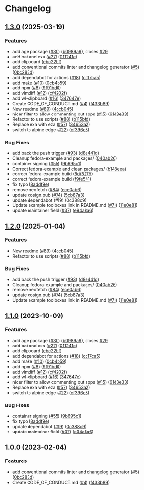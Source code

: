 # Changelog

## [1.3.0](https://github.com/Messaiga/DAWbox/compare/v1.2.0...v1.3.0) (2025-03-19)


### Features

* add age package ([#30](https://github.com/Messaiga/DAWbox/issues/30)) ([b0989a9](https://github.com/Messaiga/DAWbox/commit/b0989a9f791771999c105122b64cbf8687574650)), closes [#29](https://github.com/Messaiga/DAWbox/issues/29)
* add bat and exa ([#27](https://github.com/Messaiga/DAWbox/issues/27)) ([011241e](https://github.com/Messaiga/DAWbox/commit/011241e4ac1fdee5f3fbe8b8321e44ba8a0cb561))
* add clipboard ([ebc22bf](https://github.com/Messaiga/DAWbox/commit/ebc22bf72a10043ebec55c285dfe5274f1378cc5))
* add conventional commits linter and changelog generator ([#5](https://github.com/Messaiga/DAWbox/issues/5)) ([0bc283d](https://github.com/Messaiga/DAWbox/commit/0bc283d271878071ef50a413bab48f3bfc1ab312))
* add dependabot for actions ([#18](https://github.com/Messaiga/DAWbox/issues/18)) ([cc17ca5](https://github.com/Messaiga/DAWbox/commit/cc17ca5202c1777d5e64799b00cb235b72027e24))
* add make ([#10](https://github.com/Messaiga/DAWbox/issues/10)) ([0cb4b59](https://github.com/Messaiga/DAWbox/commit/0cb4b59cdd98c47d2f6bfa21f801b99b045d5e40))
* add npm ([#8](https://github.com/Messaiga/DAWbox/issues/8)) ([9f91bd0](https://github.com/Messaiga/DAWbox/commit/9f91bd09272617c7b9203014222353265dc24947))
* add vimdiff ([#12](https://github.com/Messaiga/DAWbox/issues/12)) ([cf4202f](https://github.com/Messaiga/DAWbox/commit/cf4202f76752561d9b926c81933342a119e8a258))
* add wl-clipboard ([#16](https://github.com/Messaiga/DAWbox/issues/16)) ([347647e](https://github.com/Messaiga/DAWbox/commit/347647ea7f9f7bdb3b42d2a565df866f027a7ade))
* Create CODE_OF_CONDUCT.md ([#4](https://github.com/Messaiga/DAWbox/issues/4)) ([f433b89](https://github.com/Messaiga/DAWbox/commit/f433b89a1ed125c6c0a251c1eec60525cfe35820))
* New readme ([#89](https://github.com/Messaiga/DAWbox/issues/89)) ([4ccb045](https://github.com/Messaiga/DAWbox/commit/4ccb045c84e3de6ed2d3ca3fd97f08c4818f942e))
* nicer filter to allow commenting out apps ([#15](https://github.com/Messaiga/DAWbox/issues/15)) ([61d3e33](https://github.com/Messaiga/DAWbox/commit/61d3e330beb9c2a8bd557ef3872aa6595c76b1b2))
* Refactor to use scripts ([#88](https://github.com/Messaiga/DAWbox/issues/88)) ([b115bfd](https://github.com/Messaiga/DAWbox/commit/b115bfd1d21886124b60493009bb8a1e8da62413))
* Replace exa with eza ([#57](https://github.com/Messaiga/DAWbox/issues/57)) ([34653a2](https://github.com/Messaiga/DAWbox/commit/34653a2dde5b4e1cf895a2d65fc9168e064fa224))
* switch to alpine edge ([#22](https://github.com/Messaiga/DAWbox/issues/22)) ([cf396c3](https://github.com/Messaiga/DAWbox/commit/cf396c369ae8d8bb052df9b0c39d392f61b909ba))


### Bug Fixes

* add back the push trigger ([#93](https://github.com/Messaiga/DAWbox/issues/93)) ([d8e441d](https://github.com/Messaiga/DAWbox/commit/d8e441d157517bf80eb8f5c72bdf8a025c440bc5))
* Cleanup fedora-example and packages/ ([040ab26](https://github.com/Messaiga/DAWbox/commit/040ab262f71a586088a227583b22ca1c259ab907))
* container signing ([#55](https://github.com/Messaiga/DAWbox/issues/55)) ([9b695c1](https://github.com/Messaiga/DAWbox/commit/9b695c1a21a94e7b6a40f5175408b8fc650e9413))
* Correct fedora-example and clean packages/ ([b148eea](https://github.com/Messaiga/DAWbox/commit/b148eea6d158e2c663a72cf274a180eee91b2c8a))
* correct fedora-example build ([5df5279](https://github.com/Messaiga/DAWbox/commit/5df52797c8d62b1d37c1b12d0637b0fc221731f2))
* correct fedora-example build ([f9fe541](https://github.com/Messaiga/DAWbox/commit/f9fe541f82bdfda5509f7b8c1d5a782e283c3b50))
* fix typo ([8addf9e](https://github.com/Messaiga/DAWbox/commit/8addf9e4499a83b2b9b591e9808470f3e3f6a46e))
* remove neofetch ([#84](https://github.com/Messaiga/DAWbox/issues/84)) ([ece0ab6](https://github.com/Messaiga/DAWbox/commit/ece0ab62a72200683246a9b184d87f7def6872a5))
* update cosign.pub ([#74](https://github.com/Messaiga/DAWbox/issues/74)) ([5cb87a3](https://github.com/Messaiga/DAWbox/commit/5cb87a3843be43ba5999c44006df83a09386ac59))
* update dependabot ([#19](https://github.com/Messaiga/DAWbox/issues/19)) ([0c388c9](https://github.com/Messaiga/DAWbox/commit/0c388c958985cdc7d3c2d3de5d6d58de09472edf))
* Update example toolboxes link in README.md ([#71](https://github.com/Messaiga/DAWbox/issues/71)) ([11e0e81](https://github.com/Messaiga/DAWbox/commit/11e0e81e3357638fa675dc6bbf06ab5443076c24))
* update maintainer field ([#37](https://github.com/Messaiga/DAWbox/issues/37)) ([e94a8a6](https://github.com/Messaiga/DAWbox/commit/e94a8a69c34f5692514ebcc8c3ac21e2f33aa947))

## [1.2.0](https://github.com/ublue-os/boxkit/compare/v1.1.0...v1.2.0) (2025-01-04)


### Features

* New readme ([#89](https://github.com/ublue-os/boxkit/issues/89)) ([4ccb045](https://github.com/ublue-os/boxkit/commit/4ccb045c84e3de6ed2d3ca3fd97f08c4818f942e))
* Refactor to use scripts ([#88](https://github.com/ublue-os/boxkit/issues/88)) ([b115bfd](https://github.com/ublue-os/boxkit/commit/b115bfd1d21886124b60493009bb8a1e8da62413))


### Bug Fixes

* add back the push trigger ([#93](https://github.com/ublue-os/boxkit/issues/93)) ([d8e441d](https://github.com/ublue-os/boxkit/commit/d8e441d157517bf80eb8f5c72bdf8a025c440bc5))
* Cleanup fedora-example and packages/ ([040ab26](https://github.com/ublue-os/boxkit/commit/040ab262f71a586088a227583b22ca1c259ab907))
* remove neofetch ([#84](https://github.com/ublue-os/boxkit/issues/84)) ([ece0ab6](https://github.com/ublue-os/boxkit/commit/ece0ab62a72200683246a9b184d87f7def6872a5))
* update cosign.pub ([#74](https://github.com/ublue-os/boxkit/issues/74)) ([5cb87a3](https://github.com/ublue-os/boxkit/commit/5cb87a3843be43ba5999c44006df83a09386ac59))
* Update example toolboxes link in README.md ([#71](https://github.com/ublue-os/boxkit/issues/71)) ([11e0e81](https://github.com/ublue-os/boxkit/commit/11e0e81e3357638fa675dc6bbf06ab5443076c24))

## [1.1.0](https://github.com/ublue-os/boxkit/compare/v1.0.0...v1.1.0) (2023-10-09)


### Features

* add age package ([#30](https://github.com/ublue-os/boxkit/issues/30)) ([b0989a9](https://github.com/ublue-os/boxkit/commit/b0989a9f791771999c105122b64cbf8687574650)), closes [#29](https://github.com/ublue-os/boxkit/issues/29)
* add bat and exa ([#27](https://github.com/ublue-os/boxkit/issues/27)) ([011241e](https://github.com/ublue-os/boxkit/commit/011241e4ac1fdee5f3fbe8b8321e44ba8a0cb561))
* add clipboard ([ebc22bf](https://github.com/ublue-os/boxkit/commit/ebc22bf72a10043ebec55c285dfe5274f1378cc5))
* add dependabot for actions ([#18](https://github.com/ublue-os/boxkit/issues/18)) ([cc17ca5](https://github.com/ublue-os/boxkit/commit/cc17ca5202c1777d5e64799b00cb235b72027e24))
* add make ([#10](https://github.com/ublue-os/boxkit/issues/10)) ([0cb4b59](https://github.com/ublue-os/boxkit/commit/0cb4b59cdd98c47d2f6bfa21f801b99b045d5e40))
* add npm ([#8](https://github.com/ublue-os/boxkit/issues/8)) ([9f91bd0](https://github.com/ublue-os/boxkit/commit/9f91bd09272617c7b9203014222353265dc24947))
* add vimdiff ([#12](https://github.com/ublue-os/boxkit/issues/12)) ([cf4202f](https://github.com/ublue-os/boxkit/commit/cf4202f76752561d9b926c81933342a119e8a258))
* add wl-clipboard ([#16](https://github.com/ublue-os/boxkit/issues/16)) ([347647e](https://github.com/ublue-os/boxkit/commit/347647ea7f9f7bdb3b42d2a565df866f027a7ade))
* nicer filter to allow commenting out apps ([#15](https://github.com/ublue-os/boxkit/issues/15)) ([61d3e33](https://github.com/ublue-os/boxkit/commit/61d3e330beb9c2a8bd557ef3872aa6595c76b1b2))
* Replace exa with eza ([#57](https://github.com/ublue-os/boxkit/issues/57)) ([34653a2](https://github.com/ublue-os/boxkit/commit/34653a2dde5b4e1cf895a2d65fc9168e064fa224))
* switch to alpine edge ([#22](https://github.com/ublue-os/boxkit/issues/22)) ([cf396c3](https://github.com/ublue-os/boxkit/commit/cf396c369ae8d8bb052df9b0c39d392f61b909ba))


### Bug Fixes

* container signing ([#55](https://github.com/ublue-os/boxkit/issues/55)) ([9b695c1](https://github.com/ublue-os/boxkit/commit/9b695c1a21a94e7b6a40f5175408b8fc650e9413))
* fix typo ([8addf9e](https://github.com/ublue-os/boxkit/commit/8addf9e4499a83b2b9b591e9808470f3e3f6a46e))
* update dependabot ([#19](https://github.com/ublue-os/boxkit/issues/19)) ([0c388c9](https://github.com/ublue-os/boxkit/commit/0c388c958985cdc7d3c2d3de5d6d58de09472edf))
* update maintainer field ([#37](https://github.com/ublue-os/boxkit/issues/37)) ([e94a8a6](https://github.com/ublue-os/boxkit/commit/e94a8a69c34f5692514ebcc8c3ac21e2f33aa947))

## 1.0.0 (2023-02-04)


### Features

* add conventional commits linter and changelog generator ([#5](https://github.com/ublue-os/boxkit/issues/5)) ([0bc283d](https://github.com/ublue-os/boxkit/commit/0bc283d271878071ef50a413bab48f3bfc1ab312))
* Create CODE_OF_CONDUCT.md ([#4](https://github.com/ublue-os/boxkit/issues/4)) ([f433b89](https://github.com/ublue-os/boxkit/commit/f433b89a1ed125c6c0a251c1eec60525cfe35820))
